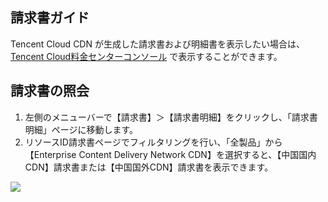 ## 請求書ガイド
Tencent Cloud CDN が生成した請求書および明細書を表示したい場合は、[Tencent Cloud料金センターコンソール](https://console.cloud.tencent.com/expense/bill/overview) で表示することができます。


## 請求書の照会
1. 左側のメニューバーで【請求書】＞【請求書明細】をクリックし、「請求書明細」ページに移動します。
2. リソースID請求書ページでフィルタリングを行い、「全製品」から【Enterprise Content Delivery Network CDN】を選択すると、【中国国内CDN】請求書または【中国国外CDN】請求書を表示できます。
	
![](https://main.qcloudimg.com/raw/1ec635a98593544b9d027cf704f91a6d.png)





